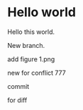 # Hello world

Hello this world.



New branch. 

add figure 1.png

new for conflict 777

commit

for diff